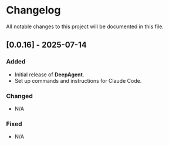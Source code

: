 # Changelog

All notable changes to this project will be documented in this file.

## [0.0.16] - 2025-07-14

### Added
- Initial release of **DeepAgent**.
- Set up commands and instructions for Claude Code.

### Changed
- N/A

### Fixed
- N/A